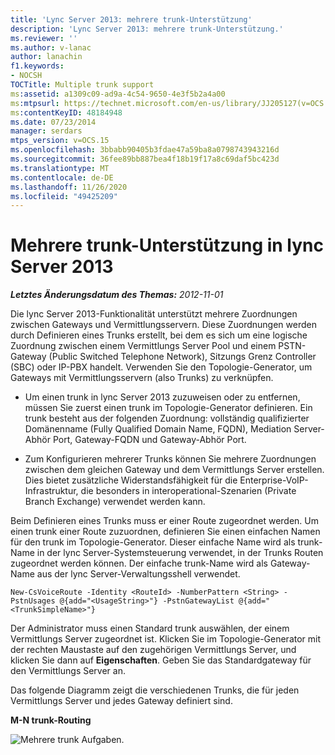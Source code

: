 ```yaml
---
title: 'Lync Server 2013: mehrere trunk-Unterstützung'
description: 'Lync Server 2013: mehrere trunk-Unterstützung.'
ms.reviewer: ''
ms.author: v-lanac
author: lanachin
f1.keywords:
- NOCSH
TOCTitle: Multiple trunk support
ms:assetid: a1309c09-ad9a-4c54-9650-4e3f5b2a4a00
ms:mtpsurl: https://technet.microsoft.com/en-us/library/JJ205127(v=OCS.15)
ms:contentKeyID: 48184948
ms.date: 07/23/2014
manager: serdars
mtps_version: v=OCS.15
ms.openlocfilehash: 3bbabb90405b3fdae47a59ba8a0798743943216d
ms.sourcegitcommit: 36fee89bb887bea4f18b19f17a8c69daf5bc423d
ms.translationtype: MT
ms.contentlocale: de-DE
ms.lasthandoff: 11/26/2020
ms.locfileid: "49425209"
---
```

# <a name="multiple-trunk-support-in-lync-server-2013"></a>Mehrere trunk-Unterstützung in lync Server 2013

<div data-xmlns="http://www.w3.org/1999/xhtml">

<div class="topic" data-xmlns="http://www.w3.org/1999/xhtml" data-msxsl="urn:schemas-microsoft-com:xslt" data-cs="https://msdn.microsoft.com/">

<div data-asp="https://msdn2.microsoft.com/asp">



</div>

<div id="mainSection">

<div id="mainBody">

<span> </span>

_**Letztes Änderungsdatum des Themas:** 2012-11-01_

Die lync Server 2013-Funktionalität unterstützt mehrere Zuordnungen zwischen Gateways und Vermittlungsservern. Diese Zuordnungen werden durch Definieren eines Trunks erstellt, bei dem es sich um eine logische Zuordnung zwischen einem Vermittlungs Server Pool und einem PSTN-Gateway (Public Switched Telephone Network), Sitzungs Grenz Controller (SBC) oder IP-PBX handelt. Verwenden Sie den Topologie-Generator, um Gateways mit Vermittlungsservern (also Trunks) zu verknüpfen.

  - Um einen trunk in lync Server 2013 zuzuweisen oder zu entfernen, müssen Sie zuerst einen trunk im Topologie-Generator definieren. Ein trunk besteht aus der folgenden Zuordnung: vollständig qualifizierter Domänenname (Fully Qualified Domain Name, FQDN), Mediation Server-Abhör Port, Gateway-FQDN und Gateway-Abhör Port.

  - Zum Konfigurieren mehrerer Trunks können Sie mehrere Zuordnungen zwischen dem gleichen Gateway und dem Vermittlungs Server erstellen. Dies bietet zusätzliche Widerstandsfähigkeit für die Enterprise-VoIP-Infrastruktur, die besonders in interoperational-Szenarien (Private Branch Exchange) verwendet werden kann.

Beim Definieren eines Trunks muss er einer Route zugeordnet werden. Um einen trunk einer Route zuzuordnen, definieren Sie einen einfachen Namen für den trunk im Topologie-Generator. Dieser einfache Name wird als trunk-Name in der lync Server-Systemsteuerung verwendet, in der Trunks Routen zugeordnet werden können. Der einfache trunk-Name wird als Gateway-Name aus der lync Server-Verwaltungsshell verwendet.

    New-CsVoiceRoute -Identity <RouteId> -NumberPattern <String> -PstnUsages @{add="<UsageString>"} -PstnGatewayList @{add="<TrunkSimpleName>"}

Der Administrator muss einen Standard trunk auswählen, der einem Vermittlungs Server zugeordnet ist. Klicken Sie im Topologie-Generator mit der rechten Maustaste auf den zugehörigen Vermittlungs Server, und klicken Sie dann auf **Eigenschaften**. Geben Sie das Standardgateway für den Vermittlungs Server an.

Das folgende Diagramm zeigt die verschiedenen Trunks, die für jeden Vermittlungs Server und jedes Gateway definiert sind.

**M-N trunk-Routing**

![Mehrere trunk Aufgaben.](images/JJ205127.c61cd9a7-d8d9-4e02-83b9-ab62519a48c4(OCS.15).jpg "Mehrere trunk Aufgaben.")

</div>

<span> </span>

</div>

</div>

</div>

